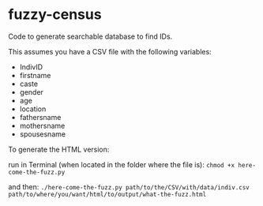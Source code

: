 # fuzzy-census
Code to generate searchable database to find IDs.

This assumes you have a CSV file with the following variables:
- IndivID
- firstname
- caste
- gender
- age
- location
- fathersname
- mothersname
- spousesname

To generate the HTML version: 

run in Terminal (when located in the folder where the file is): 
`chmod +x here-come-the-fuzz.py`

and then:
`./here-come-the-fuzz.py path/to/the/CSV/with/data/indiv.csv path/to/where/you/want/html/to/output/what-the-fuzz.html`
